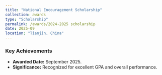 ```yaml
---
title: "National Encouragement Scholarship"
collection: awards
type: "Scholarship"
permalink: /awards/2024-2025 scholarship
date: 2025-09
location: "Tianjin, China"
---
```



### Key Achievements

* **Awarded Date:** September 2025.
* **Significance:** Recognized for excellent GPA and overall performance.
